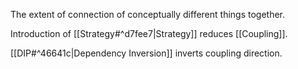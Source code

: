 The extent of connection of conceptually different things together.

Introduction of [[Strategy#^d7fee7|Strategy]] reduces [[Coupling]].

[[DIP#^46641c|Dependency Inversion]] inverts coupling direction.
